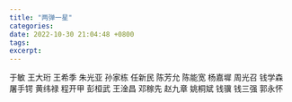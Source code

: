 ```yaml
---
title: "两弹一星"
categories: 
date: 2022-10-30 21:04:48 +0800
tags: 
excerpt: 
---
```




于敏
王大珩
王希季
朱光亚
孙家栋
任新民
陈芳允
陈能宽
杨嘉墀
周光召
钱学森
屠手锷
黄纬禄
程开甲
彭桓武
王淦昌
邓稼先
赵九章
姚桐斌
钱骥
钱三强
郭永怀




